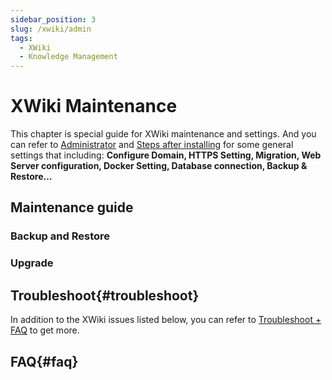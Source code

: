 ```yaml
---
sidebar_position: 3
slug: /xwiki/admin
tags:
  - XWiki
  - Knowledge Management
---
```


# XWiki Maintenance

This chapter is special guide for XWiki maintenance and settings. And you can refer to [Administrator](../administrator) and [Steps after installing](../install/setup) for some general settings that including: **Configure Domain, HTTPS Setting, Migration, Web Server configuration, Docker Setting, Database connection, Backup & Restore...**  

## Maintenance guide

### Backup and Restore

### Upgrade

## Troubleshoot{#troubleshoot}

In addition to the XWiki issues listed below, you can refer to [Troubleshoot + FAQ](../troubleshoot) to get more.  

## FAQ{#faq}
